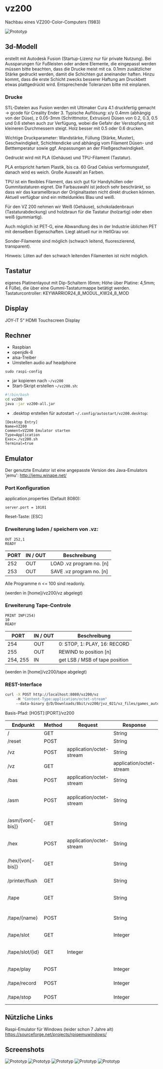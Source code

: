 # vz200
Nachbau eines VZ200-Color-Computers (1983)

![Prototyp](3d-model/screenshots/Prototyp-02.jpg "Prototyp")

## 3d-Modell
erstellt mit Autodesk Fusion (Startup-Lizenz nur für private Nutzung). Bei Aussparungen für Fußleisten oder andere Elemente, die eingepasst werden müssen bitte beachten, dass die Drucke meist mit ca. 0.1mm zusätzlicher Stärke gedruckt werden, damit die Schichten gut aneinander haften. Hinzu kommt, dass die erste Schicht zwecks besserer Haftung am Druckbett etwas plattgedrückt wird. Entsprechende Toleranzen bitte mit einplanen.

### Drucke
STL-Dateien aus Fusion werden mit Ultimaker Cura 4.1 druckfertig gemacht -> gcode für Creality Ender 3.
Typische Auflösung: x/y 0.4mm (abhängig von der Düse), z 0.05-3mm (Schrittmotor, Extrusion)
Düsen von 0.2, 0.3, 0.5 und 0.6 stehen auch zur Verfügung, wobei die Gefahr der Verstopfung mit kleineren Durchmessern steigt. Holz besser mit 0.5 oder 0.6 drucken.

Wichtige Druckparameter: Wandstärke, Füllung (Stärke, Muster), Geschwindigkeit, Schichtendicke und abhängig vom Filament Düsen- und Betttemperatur sowie ggf. Anpassungen an der Fließgeschwindigkeit.

Gedruckt wird mit PLA (Gehäuse) und TPU-Filament (Tastatur). 

PLA entspricht hartem Plastik, bis ca. 60 Grad Celsius verformungssteif, danach wird es weich. Große Auswahl an Farben. 

TPU ist ein flexibles Filament, das sich gut für Handyhüllen oder Gummitastaturen eignet. Die Farbauswahl ist jedoch sehr beschränkt, so dass wir das karamellbraun der Originaltasten nicht direkt drucken können. Aktuell verfügbar sind ein mitteldunkles Blau und weiß.

Für den VZ 200 nehmen wir Weiß (Gehäuse), schokoladenbraun (Tastaturabdeckung) und holzbraun für die Tastatur (holzartig) oder eben weiß (gummiartig).

Auch möglich ist PET-G, eine Abwandlung des in der Industrie üblichen PET mit denselben Eigenschaften. Liegt aktuell nur in HellGrau vor.

Sonder-Filamente sind möglich (schwach leitend, fluoreszierend, transparent).

Hinweis: Löten auf den schwach leitenden Filamenten ist nicht möglich.

## Tastatur

eigenes Platinenlayout mit Dip-Schaltern (6mm; Höhe über Platine: 4,5mm; 4 Füße), die über eine Gummi-Tastaturmappe betätigt werden.
Tastaturcontroller: KEYWARRIOR24_8_MODUL_KW24_8_MOD 

## Display

JOY-iT 5“ HDMI Touchscreen Display

## Rechner

- Raspbian
- openjdk-8
- alsa-Treiber
- Umstellen audio auf headphone
```
sudo raspi-config
```

- jar kopieren nach `~/vz200`
- Start-Skript erstellen `~/vz200.sh`:

```bash
#!/bin/bash
cd vz200
java -jar vz200-all.jar
```

- .desktop erstellen für autostart `~/.config/autostart/vz200.desktop`:

```
[Desktop Entry]
Name=VZ200
Comment=VZ200 Emulator starten
Type=Application
Exec=./vz200.sh
Terminal=true
```


## Emulator

Der genutzte Emulator ist eine angepasste Version des Java-Emulators 'jemu': http://jemu.winape.net/

### Port Konfiguration

application.properties (Default 8080):

```
server.port = 10101
```

Reset-Taste: [ESC]

### Erweiterung laden / speichern von .vz:

```basic
OUT 252,1
READY
```

PORT | IN / OUT | Beschreibung
-----|----------|-------------
252  | OUT      | LOAD .vz program no. [n]
253  | OUT      | SAVE .vz program no. [n]

Alle Programme n <= 100 sind readonly.

(werden in [home]/vz200/vz abgelegt)

### Erweiterung Tape-Controle

```basic
PRINT INP(254)
10
READY
```

PORT | IN / OUT | Beschreibung
-----|----------|-------------
254  | OUT      | 0: STOP, 1: PLAY, 16: RECORD
255  | OUT      | REWIND to position [n]
254, 255  | IN  | get LSB / MSB of tape position

(werden in [home]/vz200/tape abgelegt)

### REST-Interface

```bash
curl -X POST http://localhost:8080/vz200/vz 
     -H "Content-Type:application/octet-stream" 
     --data-binary @/D/Downloads/8bit/vz200/jvz_021/vz_files/games_autostart/CRASH.vz
```
Basis-Pfad: [HOST]:[PORT]/vz200

Endpunkt | Method | Request | Response | Beschreibung
---------|--------|---------|----------|-------------
/        | GET    |         | String   | Info
/reset   | POST   |         | String   | Reset Computer
/vz      | POST   | application/octet-stream | String | .vz-Programm einspielen
/vz      | GET    |         | application/octet-stream | .vz-Programm auslesen
/bas     | POST   | application/octet-stream | String | Basic-Programm-Source einspielen
/asm     | POST   | application/octet-stream | String | Assembler-Programm-Source einspielen und starten
/asm/{von[-bis]} | GET    | | String | Speicherbereich als Maschinenprogramm auslesen
/hex     | POST   | application/octet-stream | String | Hexadezimalen Source einspielen und starten
/hex/{von[-bis]} | GET    | | String | Speicherbereich in hexadezimalem Format auslesen
/printer/flush | GET | | String | zuletzt gedruckte Zeilen auslesen
/tape    | GET    |         | String | Namen des eingelegten Tapes lesen
/tape/{name} | POST    |        | String | Type mit angegebenem Namen einlegen
/tape/slot | GET    |         | Integer | aktuellen Slot des Tapes lesen
/tape/slot/{id} | GET    | Integer | | Tape zu angegebenem Slot spulen
/tape/play | POST | | Integer | Tape starten; gibt Slot zurück
/tape/record | POST | | Integer | Aufnahme starten; gibt Slot zurück
/tape/stop | POST | | Integer | Tape stoppen; gibt Slot zurück

## Nützliche Links

Raspi-Emulator für Windows (leider schon 7 Jahre alt)
https://sourceforge.net/projects/rpiqemuwindows/

## Screenshots

![Prototyp](3d-model/screenshots/Prototyp-01.jpg "Prototyp")
![Prototyp](3d-model/screenshots/Prototyp-02.jpg "Prototyp")
![Prototyp](3d-model/screenshots/Prototyp-03.jpg "Prototyp")
![Prototyp](3d-model/screenshots/Prototyp-04.jpg "Prototyp")
![Prototyp](3d-model/screenshots/Prototyp-05.jpg "Prototyp")
